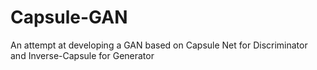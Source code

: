# Capsule-GAN
An attempt at developing a GAN based on Capsule Net for Discriminator and Inverse-Capsule for Generator
